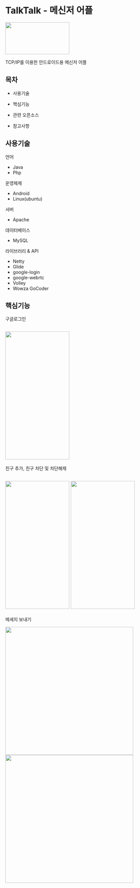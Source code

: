 # TalkTalk - 메신저 어플
<img width="200" height="100" src="https://user-images.githubusercontent.com/46774431/56269911-db2c9500-612f-11e9-93e6-6239a34bd07e.jpg"></img>

TCP/IP를 이용한 안드로이드용 메신저 어플

## 목차
* 사용기술

* 핵심기능

* 관련 오픈소스

* 참고사항

## 사용기술

언어

* Java
* Php

운영체제

* Android
* Linux(ubuntu)

서버

* Apache

데이터베이스

* MySQL

라이브러리 & API

* Netty
* Glide
* google-login
* google-webrtc
* Volley
* Wowza GoCoder

## 핵심기능

구글로그인


<img width="200" height="400" src="https://user-images.githubusercontent.com/46774431/56274752-4da27280-613a-11e9-8dae-49339112b5ce.gif"></img>
------------------------------------------------------------------------------------------------------------------------------
친구 추가, 친구 차단 및 차단해제


<img width="200" height="400" src="https://user-images.githubusercontent.com/46774431/56468407-f4528000-6466-11e9-84da-39de70012259.gif"></img>
<img width="200" height="400" src="https://user-images.githubusercontent.com/46774431/56468440-7478e580-6467-11e9-87fe-6a30394ebc53.gif"></img>
-----------------------------
메세지 보내기


<img width="400" height="400" src="https://user-images.githubusercontent.com/46774431/56468464-c7eb3380-6467-11e9-8717-b5e7fef56dbe.gif"></img>
<img width="400" height="400" src="https://user-images.githubusercontent.com/46774431/56468466-ca4d8d80-6467-11e9-9afd-9ba21cf24059.gif"></img>
